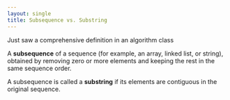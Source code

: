 ```yaml
---
layout: single
title: Subsequence vs. Substring
---
```


Just saw a comprehensive definition in an algorithm class

A **subsequence** of a sequence (for example, an array, linked list, or string), obtained by removing zero or more elements and keeping the rest in the same sequence order.

A subsequence is called a **substring** if its elements are contiguous in the original sequence.